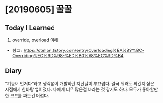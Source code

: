 # [20190605] 꿀꿀

## Today I Learned
1. override, overload 이해
 - 참고 : https://stellan.tistory.com/entry/Overloading%EA%B3%BC-Overriding%EC%9D%98-%EC%B0%A8%EC%9D%B4

## Diary
"기능이 먼저다"라고 생각없이 개발하던 지난날이 부끄럽다.
결국 뭐라도 되겠지 싶은 시점에서 한바탕 엎어졌다.
나에게 너무 많은걸 바라는 것 같기도 하다.
모두가 좋아할만한 코드를 짜는건 어렵다.
